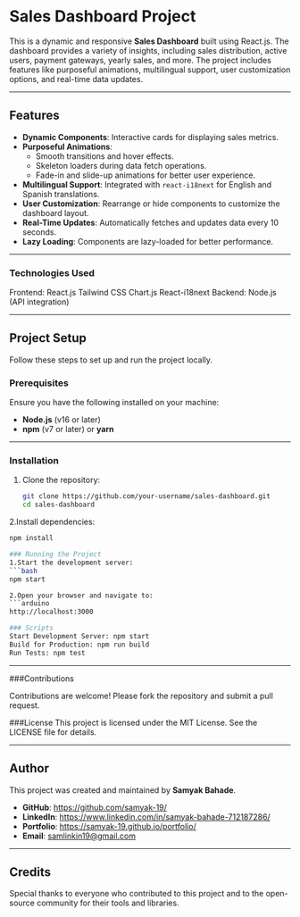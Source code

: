 # Sales Dashboard Project

This is a dynamic and responsive **Sales Dashboard** built using React.js. The dashboard provides a variety of insights, including sales distribution, active users, payment gateways, yearly sales, and more. The project includes features like purposeful animations, multilingual support, user customization options, and real-time data updates.

---

## Features

- **Dynamic Components**: Interactive cards for displaying sales metrics.
- **Purposeful Animations**:
  - Smooth transitions and hover effects.
  - Skeleton loaders during data fetch operations.
  - Fade-in and slide-up animations for better user experience.
- **Multilingual Support**: Integrated with `react-i18next` for English and Spanish translations.
- **User Customization**: Rearrange or hide components to customize the dashboard layout.
- **Real-Time Updates**: Automatically fetches and updates data every 10 seconds.
- **Lazy Loading**: Components are lazy-loaded for better performance.

---

### Technologies Used
Frontend:
React.js
Tailwind CSS
Chart.js
React-i18next
Backend:
Node.js (API integration)

---

## Project Setup

Follow these steps to set up and run the project locally.

### Prerequisites
Ensure you have the following installed on your machine:
- **Node.js** (v16 or later)
- **npm** (v7 or later) or **yarn**

---


### Installation

1. Clone the repository:
   ```bash
   git clone https://github.com/your-username/sales-dashboard.git
   cd sales-dashboard

2.Install dependencies:
```bash
npm install

### Running the Project
1.Start the development server:
```bash
npm start

2.Open your browser and navigate to:
```arduino
http://localhost:3000

### Scripts
Start Development Server: npm start
Build for Production: npm run build
Run Tests: npm test
```
---
###Contributions

Contributions are welcome! Please fork the repository and submit a pull request.

###License
This project is licensed under the MIT License. See the LICENSE file for details.

----
## Author

This project was created and maintained by **Samyak Bahade**.

- **GitHub**: https://github.com/samyak-19/
- **LinkedIn**: https://www.linkedin.com/in/samyak-bahade-712187286/
- **Portfolio**: https://samyak-19.github.io/portfolio/
- **Email**: samlinkin19@gmail.com
  

---

## Credits

Special thanks to everyone who contributed to this project and to the open-source community for their tools and libraries.



